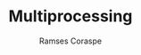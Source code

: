 ---
layout: post
title: Multiprocessing
description: Improving the Performance in the Statistical Redistribution of Message Symbols using Architectural patterns for Parallel Programming
categories: code
author: Ramses Coraspe
---
